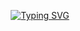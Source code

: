 <div align="center">
     
 [![Typing SVG](https://readme-typing-svg.herokuapp.com?font=Rockstar-ExtraBold&color=F01&lines=USER+MEGA+MD+WHATSAPP+BOT)](https://git.io/typing-svg)


